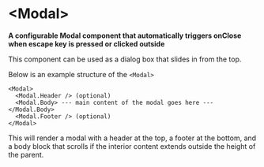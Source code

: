 # \<Modal\>

**A configurable Modal component that automatically triggers onClose when escape key is pressed or clicked outside**

This component can be used as a dialog box that slides in from the top.

Below is an example structure of the `<Modal>`

```
<Modal>
  <Modal.Header /> (optional)
  <Modal.Body> --- main content of the modal goes here --- </Modal.Body>
  <Modal.Footer /> (optional)
</Modal>
```

This will render a modal with a header at the top, a footer at the bottom, and a body block that scrolls if the interior content extends outside the height of the parent.
